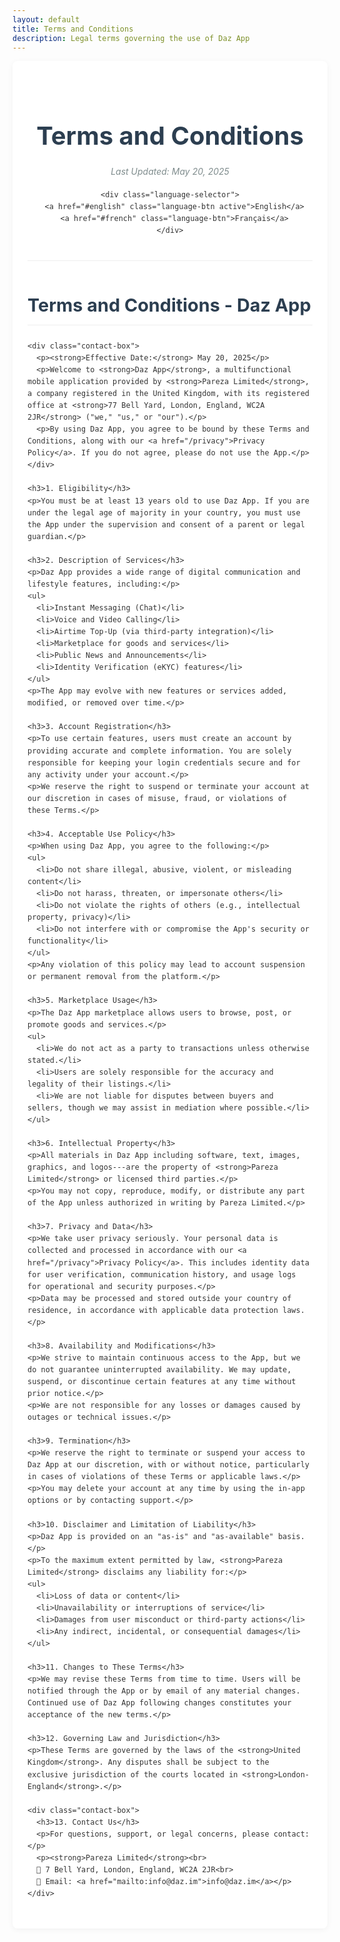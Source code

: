 ```yaml
---
layout: default
title: Terms and Conditions
description: Legal terms governing the use of Daz App
---
```


<style>
  .terms-container {
    max-width: 900px;
    margin: 0 auto;
    padding: 2rem 1.5rem;
    font-family: -apple-system, BlinkMacSystemFont, "Segoe UI", Roboto, Helvetica, Arial, sans-serif;
    line-height: 1.6;
    color: #333;
    background: white;
    box-shadow: 0 2px 10px rgba(0,0,0,0.05);
    border-radius: 8px;
  }
  
  .terms-header {
    text-align: center;
    margin-bottom: 2.5rem;
    padding-bottom: 1.5rem;
    border-bottom: 1px solid #eee;
  }
  
  .terms-header h1 {
    font-size: 2.5rem;
    color: #2c3e50;
    margin-bottom: 0.5rem;
  }
  
  .language-selector {
    display: flex;
    justify-content: center;
    gap: 1rem;
    margin-bottom: 2rem;
  }
  
  .language-btn {
    padding: 0.5rem 1rem;
    background: #f8f9fa;
    border: 1px solid #ddd;
    border-radius: 4px;
    color: #3498db;
    text-decoration: none;
    transition: all 0.2s;
  }
  
  .language-btn:hover, .language-btn.active {
    background: #3498db;
    color: white;
    border-color: #3498db;
  }
  
  .last-updated {
    font-style: italic;
    color: #7f8c8d;
    margin-bottom: 1rem;
  }
  
  h2 {
    color: #2c3e50;
    margin-top: 3rem;
    padding-bottom: 0.5rem;
    border-bottom: 1px solid #eee;
    font-size: 1.8rem;
  }
  
  h3 {
    color: #34495e;
    margin-top: 2rem;
    font-size: 1.4rem;
  }
  
  a {
    color: #3498db;
    text-decoration: none;
    transition: color 0.2s;
  }
  
  a:hover {
    color: #2980b9;
    text-decoration: underline;
  }
  
  .contact-box {
    background-color: #f8f9fa;
    padding: 1.5rem;
    border-radius: 6px;
    margin: 1.5rem 0;
    border-left: 4px solid #3498db;
  }
  
  ul, ol {
    padding-left: 1.5rem;
    margin: 1rem 0;
  }
  
  li {
    margin-bottom: 0.5rem;
  }
  
  @media (max-width: 768px) {
    .terms-container {
      padding: 1.5rem 1rem;
    }
    
    .terms-header h1 {
      font-size: 2rem;
    }
  }
</style>

<div class="terms-container">
  <header class="terms-header">
    <h1>Terms and Conditions</h1>
    <p class="last-updated">Last Updated: May 20, 2025</p>
    
    <div class="language-selector">
      <a href="#english" class="language-btn active">English</a>
      <a href="#french" class="language-btn">Français</a>
    </div>
  </header>

  <section id="english">
    <h2>Terms and Conditions - Daz App</h2>
    
    <div class="contact-box">
      <p><strong>Effective Date:</strong> May 20, 2025</p>
      <p>Welcome to <strong>Daz App</strong>, a multifunctional mobile application provided by <strong>Pareza Limited</strong>, a company registered in the United Kingdom, with its registered office at <strong>77 Bell Yard, London, England, WC2A 2JR</strong> ("we," "us," or "our").</p>
      <p>By using Daz App, you agree to be bound by these Terms and Conditions, along with our <a href="/privacy">Privacy Policy</a>. If you do not agree, please do not use the App.</p>
    </div>
    
    <h3>1. Eligibility</h3>
    <p>You must be at least 13 years old to use Daz App. If you are under the legal age of majority in your country, you must use the App under the supervision and consent of a parent or legal guardian.</p>
    
    <h3>2. Description of Services</h3>
    <p>Daz App provides a wide range of digital communication and lifestyle features, including:</p>
    <ul>
      <li>Instant Messaging (Chat)</li>
      <li>Voice and Video Calling</li>
      <li>Airtime Top-Up (via third-party integration)</li>
      <li>Marketplace for goods and services</li>
      <li>Public News and Announcements</li>
      <li>Identity Verification (eKYC) features</li>
    </ul>
    <p>The App may evolve with new features or services added, modified, or removed over time.</p>
    
    <h3>3. Account Registration</h3>
    <p>To use certain features, users must create an account by providing accurate and complete information. You are solely responsible for keeping your login credentials secure and for any activity under your account.</p>
    <p>We reserve the right to suspend or terminate your account at our discretion in cases of misuse, fraud, or violations of these Terms.</p>
    
    <h3>4. Acceptable Use Policy</h3>
    <p>When using Daz App, you agree to the following:</p>
    <ul>
      <li>Do not share illegal, abusive, violent, or misleading content</li>
      <li>Do not harass, threaten, or impersonate others</li>
      <li>Do not violate the rights of others (e.g., intellectual property, privacy)</li>
      <li>Do not interfere with or compromise the App's security or functionality</li>
    </ul>
    <p>Any violation of this policy may lead to account suspension or permanent removal from the platform.</p>
    
    <h3>5. Marketplace Usage</h3>
    <p>The Daz App marketplace allows users to browse, post, or promote goods and services.</p>
    <ul>
      <li>We do not act as a party to transactions unless otherwise stated.</li>
      <li>Users are solely responsible for the accuracy and legality of their listings.</li>
      <li>We are not liable for disputes between buyers and sellers, though we may assist in mediation where possible.</li>
    </ul>
    
    <h3>6. Intellectual Property</h3>
    <p>All materials in Daz App including software, text, images, graphics, and logos---are the property of <strong>Pareza Limited</strong> or licensed third parties.</p>
    <p>You may not copy, reproduce, modify, or distribute any part of the App unless authorized in writing by Pareza Limited.</p>
    
    <h3>7. Privacy and Data</h3>
    <p>We take user privacy seriously. Your personal data is collected and processed in accordance with our <a href="/privacy">Privacy Policy</a>. This includes identity data for user verification, communication history, and usage logs for operational and security purposes.</p>
    <p>Data may be processed and stored outside your country of residence, in accordance with applicable data protection laws.</p>
    
    <h3>8. Availability and Modifications</h3>
    <p>We strive to maintain continuous access to the App, but we do not guarantee uninterrupted availability. We may update, suspend, or discontinue certain features at any time without prior notice.</p>
    <p>We are not responsible for any losses or damages caused by outages or technical issues.</p>
    
    <h3>9. Termination</h3>
    <p>We reserve the right to terminate or suspend your access to Daz App at our discretion, with or without notice, particularly in cases of violations of these Terms or applicable laws.</p>
    <p>You may delete your account at any time by using the in-app options or by contacting support.</p>
    
    <h3>10. Disclaimer and Limitation of Liability</h3>
    <p>Daz App is provided on an "as-is" and "as-available" basis.</p>
    <p>To the maximum extent permitted by law, <strong>Pareza Limited</strong> disclaims any liability for:</p>
    <ul>
      <li>Loss of data or content</li>
      <li>Unavailability or interruptions of service</li>
      <li>Damages from user misconduct or third-party actions</li>
      <li>Any indirect, incidental, or consequential damages</li>
    </ul>
    
    <h3>11. Changes to These Terms</h3>
    <p>We may revise these Terms from time to time. Users will be notified through the App or by email of any material changes. Continued use of Daz App following changes constitutes your acceptance of the new terms.</p>
    
    <h3>12. Governing Law and Jurisdiction</h3>
    <p>These Terms are governed by the laws of the <strong>United Kingdom</strong>. Any disputes shall be subject to the exclusive jurisdiction of the courts located in <strong>London-England</strong>.</p>
    
    <div class="contact-box">
      <h3>13. Contact Us</h3>
      <p>For questions, support, or legal concerns, please contact:</p>
      <p><strong>Pareza Limited</strong><br>
      📍 7 Bell Yard, London, England, WC2A 2JR<br>
      📧 Email: <a href="mailto:info@daz.im">info@daz.im</a></p>
    </div>
  </section>

  <section id="french" style="display: none;">
    <h2>Conditions Générales d'Utilisation - Daz App</h2>
    
    <div class="contact-box">
      <p><strong>Date d'entrée en vigueur :</strong> 20 mai 2025</p>
      <p>Bienvenue sur <strong>Daz App</strong>, une application mobile multifonctionnelle proposée par <strong>Pareza Limited</strong>, société enregistrée au Royaume-Uni, dont le siège est situé au <strong>7 Bell Yard, Londres, Angleterre, WC2A 2JR</strong> (« nous », « notre », ou « nos »).</p>
      <p>En utilisant Daz App, vous acceptez de vous conformer aux présentes Conditions Générales d'Utilisation ainsi qu'à notre <a href="/privacy">Politique de Confidentialité</a>. Si vous n'acceptez pas ces conditions, veuillez ne pas utiliser l'application.</p>
    </div>
    
    <h3>1. Conditions d'éligibilité</h3>
    <p>L'utilisation de Daz App est réservée aux personnes âgées d'au moins 13 ans. Si vous êtes mineur(e) dans votre juridiction, l'utilisation de l'application doit se faire sous la supervision et avec l'autorisation d'un parent ou tuteur légal.</p>
    
    <h3>2. Description des services</h3>
    <p>Daz App offre une gamme variée de fonctionnalités numériques et sociales, notamment :</p>
    <ul>
      <li>Messagerie instantanée (chat)</li>
      <li>Appels vocaux et vidéos</li>
      <li>Recharge de crédit téléphonique (via intégration tierce)</li>
      <li>Marketplace pour biens et services</li>
      <li>Annonces publiques et notifications</li>
      <li>Fonctionnalité d'identification et de vérification (eKYC)</li>
    </ul>
    <p>Les fonctionnalités peuvent être modifiées, supprimées ou ajoutées à tout moment sans préavis.</p>
    
    <h3>3. Création de compte</h3>
    <p>Pour accéder à certaines fonctionnalités, vous devez créer un compte en fournissant des informations exactes et à jour. Vous êtes responsable de la sécurité de vos identifiants de connexion et de toute activité effectuée via votre compte.</p>
    <p>Nous nous réservons le droit de suspendre ou de supprimer un compte en cas d'utilisation abusive, frauduleuse ou de non-respect des présentes conditions.</p>
    
    <h3>4. Règles d'utilisation</h3>
    <p>En utilisant Daz App, vous vous engagez à :</p>
    <ul>
      <li>Ne pas publier de contenu illégal, diffamatoire, violent ou trompeur</li>
      <li>Ne pas harceler, menacer ou usurper l'identité d'autrui</li>
      <li>Respecter les droits d'autrui, y compris la vie privée et la propriété intellectuelle</li>
      <li>Ne pas compromettre ou perturber le fonctionnement de l'application</li>
    </ul>
    <p>Le non-respect de ces règles peut entraîner une suspension ou une suppression définitive de votre compte.</p>
    
    <h3>5. Utilisation du Marketplace</h3>
    <p>Le Marketplace intégré à Daz App permet aux utilisateurs de publier, consulter ou promouvoir des biens et services.</p>
    <ul>
      <li>Nous n'intervenons pas comme partie dans les transactions, sauf mention contraire.</li>
      <li>Chaque utilisateur est responsable du contenu, de la légalité et de l'exactitude de ses annonces.</li>
      <li>En cas de litige entre utilisateurs, nous pouvons intervenir à titre de médiateur sans obligation légale.</li>
    </ul>
    
    <h3>6. Propriété intellectuelle</h3>
    <p>L'ensemble du contenu de Daz App (textes, graphiques, logos, interfaces, logiciels, etc.) est la propriété exclusive de <strong>Pareza Limited</strong> ou est utilisé sous licence.</p>
    <p>Toute reproduction, modification ou distribution sans autorisation écrite est strictement interdite.</p>
    
    <h3>7. Données personnelles et confidentialité</h3>
    <p>Vos données personnelles sont collectées et traitées conformément à notre <a href="/privacy">Politique de Confidentialité</a>. Cela inclut les données d'identification, d'activité, et de sécurité nécessaires au bon fonctionnement de l'application.</p>
    <p>Vos données peuvent être transférées et stockées en dehors de votre pays de résidence, dans le respect des lois applicables en matière de protection des données.</p>
    
    <h3>8. Disponibilité et modifications</h3>
    <p>Nous nous efforçons d'assurer une accessibilité continue de l'application, mais ne garantissons pas l'absence d'interruptions. Nous nous réservons le droit de modifier, suspendre ou interrompre certaines fonctionnalités à tout moment.</p>
    <p>Nous déclinons toute responsabilité en cas de perte ou dommage résultant d'une indisponibilité temporaire ou de dysfonctionnements techniques.</p>
    
    <h3>9. Résiliation</h3>
    <p>Nous pouvons suspendre ou supprimer votre accès à Daz App à tout moment, avec ou sans préavis, en cas de violation des présentes Conditions ou de comportement inapproprié.</p>
    <p>Vous pouvez également supprimer votre compte à tout moment via l'application ou en nous contactant.</p>
    
    <h3>10. Limitation de responsabilité</h3>
    <p>L'application est fournie « en l'état » et « selon disponibilité ».</p>
    <p>Dans les limites autorisées par la loi, <strong>Pareza Limited</strong> décline toute responsabilité en cas de :</p>
    <ul>
      <li>Perte de données ou de contenu</li>
      <li>Indisponibilité temporaire ou permanente de services</li>
      <li>Dommages causés par une mauvaise utilisation de l'application ou des services tiers</li>
      <li>Préjudices indirects ou consécutifs</li>
    </ul>
    
    <h3>11. Modifications des Conditions</h3>
    <p>Nous nous réservons le droit de mettre à jour ces Conditions à tout moment. Toute modification importante fera l'objet d'une notification via l'application ou par e-mail. En continuant à utiliser Daz App, vous acceptez les conditions mises à jour.</p>
    
    <h3>12. Droit applicable et juridiction compétente</h3>
    <p>Les présentes Conditions sont régies par le droit de la <strong>au Royaume-Uni</strong>. Tout litige relatif à leur application ou à l'utilisation de Daz App sera soumis aux tribunaux compétents de <strong>Londres-Angleterre</strong>.</p>
    
    <div class="contact-box">
      <h3>13. Contact</h3>
      <p>Pour toute question, demande d'assistance ou réclamation :</p>
      <p><strong>Pareza Limited</strong><br>
      📍 7 Bell Yard, Londres, Angleterre, WC2A 2JR<br>
      📧 Email : <a href="mailto:info@daz.im">info@daz.im</a></p>
    </div>
  </section>
</div>

<script>
  document.addEventListener('DOMContentLoaded', function() {
    const englishBtn = document.querySelector('a[href="#english"]');
    const frenchBtn = document.querySelector('a[href="#french"]');
    const englishSection = document.getElementById('english');
    const frenchSection = document.getElementById('french');
    
    function showEnglish() {
      englishSection.style.display = 'block';
      frenchSection.style.display = 'none';
      englishBtn.classList.add('active');
      frenchBtn.classList.remove('active');
    }
    
    function showFrench() {
      englishSection.style.display = 'none';
      frenchSection.style.display = 'block';
      englishBtn.classList.remove('active');
      frenchBtn.classList.add('active');
    }
    
    englishBtn.addEventListener('click', function(e) {
      e.preventDefault();
      showEnglish();
    });
    
    frenchBtn.addEventListener('click', function(e) {
      e.preventDefault();
      showFrench();
    });
    
    // Check URL hash on load
    if (window.location.hash === '#french') {
      showFrench();
    } else {
      showEnglish();
    }
  });
</script>
